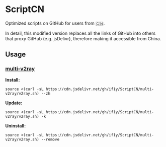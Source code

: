 # ScriptCN

Optimized scripts on GitHub for users from 🇨🇳.

In detail, this modified version replaces all the links of GitHub into others that proxy GitHub (e.g. jsDelivr), therefore making it accessible from China.


## Usage

### [multi-v2ray](https://github.com/Jrohy/multi-v2ray)

**Install:**
```
source <(curl -sL https://cdn.jsdelivr.net/gh/if1y/ScriptCN/multi-v2ray/v2ray.sh) --zh
```

**Update:**
```
source <(curl -sL https://cdn.jsdelivr.net/gh/if1y/ScriptCN/multi-v2ray/v2ray.sh) -k
```

**Uninstall:**
```
source <(curl -sL https://cdn.jsdelivr.net/gh/if1y/ScriptCN/multi-v2ray/v2ray.sh) --remove
```
